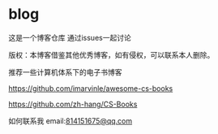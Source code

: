 # blog
这是一个博客仓库
通过issues一起讨论


版权：本博客借鉴其他优秀博客，如有侵权，可以联系本人删除。

推荐一些计算机体系下的电子书博客

https://github.com/imarvinle/awesome-cs-books

https://github.com/zh-hang/CS-Books

如何联系我
email:814151675@qq.com
